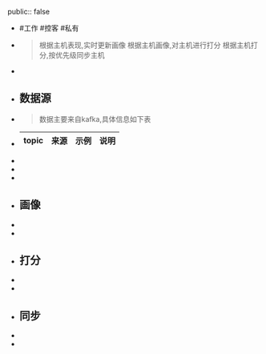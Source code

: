 public:: false

- #工作 #控客 #私有
- > 根据主机表现,实时更新画像
  根据主机画像,对主机进行打分
  根据主机打分,按优先级同步主机
-
- ## 数据源
- > 数据主要来自kafka,具体信息如下表
- |topic|来源|示例|说明|
  |-----|-----|----|----|
-
-
-
- ## 画像
-
-
- ## 打分
-
-
- ## 同步
-
-